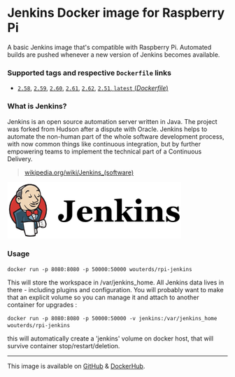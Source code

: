 # Jenkins Docker image for Raspberry Pi

A basic Jenkins image that's compatible with Raspberry Pi. Automated builds are pushed whenever a new version of Jenkins becomes available.

### Supported tags and respective `Dockerfile` links

- [`2.58`](https://github.com/wouterds/rpi-jenkins/tree/2.58/Dockerfile), [`2.59`](https://github.com/wouterds/rpi-jenkins/tree/2.59/Dockerfile), [`2.60`](https://github.com/wouterds/rpi-jenkins/tree/2.60/Dockerfile), [`2.61`](https://github.com/wouterds/rpi-jenkins/tree/2.61/Dockerfile), [`2.62`](https://github.com/wouterds/rpi-jenkins/tree/2.62/Dockerfile), [`2.51`, `latest` (*Dockerfile*)](https://github.com/wouterds/rpi-jenkins/tree/2.51/Dockerfile)

### What is Jenkins?

Jenkins is an open source automation server written in Java. The project was forked from Hudson after a dispute with Oracle. Jenkins helps to automate the non-human part of the whole software development process, with now common things like continuous integration, but by further empowering teams to implement the technical part of a Continuous Delivery.

> [wikipedia.org/wiki/Jenkins_(software)](http://en.wikipedia.org/wiki/Jenkins_(software))

![logo](https://raw.githubusercontent.com/docker-library/docs/3ab4dafb41dd0e959ff9322b3c50af2519af6d85/jenkins/logo.png)

### Usage

```
docker run -p 8080:8080 -p 50000:50000 wouterds/rpi-jenkins
```

This will store the workspace in /var/jenkins_home. All Jenkins data lives in there - including plugins and configuration.
You will probably want to make that an explicit volume so you can manage it and attach to another container for upgrades :

```
docker run -p 8080:8080 -p 50000:50000 -v jenkins:/var/jenkins_home wouterds/rpi-jenkins
```

this will automatically create a 'jenkins' volume on docker host, that will survive container stop/restart/deletion.

---

This image is available on [GitHub](https://github.com/wouterds/rpi-jenkins) & [DockerHub](https://hub.docker.com/r/wouterds/rpi-jenkins).
